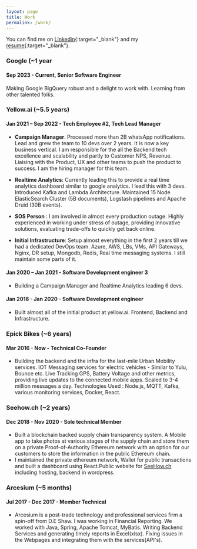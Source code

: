 ```yaml
---
layout: page
title: Work
permalink: /work/
---
```


You can find me on [Linkedin](https://www.linkedin.com/in/sachingovind/){:target="_blank"} and my [resume](/assets/docs/resume.pdf){:target="_blank"}.

### Google (~1 year
#### Sep 2023 - Current, Senior Software Engineer 
Making Google BigQuery robust and a delight to work with. Learning from other talented folks.

### Yellow.ai (~5.5 years)
#### Jan 2021 – Sep 2022 - Tech Employee #2, Tech Lead Manager
- **Campaign Manager**. Processed more than 2B whatsApp notifications. Lead and grew the team to 10 devs over 2 years. It is now a key business vertical. I am responsible for the all the Backend tech excellence and scalability and partly to Customer NPS, Revenue. Liaising with the Product, UX and other teams to push the product to success.
I am the hiring manager for this team.

- **Realtime Analytics**: Currently leading this to provide a real time analytics dashboard
similar to google analytics. I lead this with 3 devs. Introduced Kafka and
Lambda Architecture. Maintained 15 Node ElasticSearch Cluster (5B
documents), Logstash pipelines and Apache Druid (30B events).

- **SOS Person** : I am involved in almost every production outage. Highly
  experienced in working under stress of outage, providing innovative solutions,
  evaluating trade-offs to quickly get back online.

- **Initial Infrastructure**: Setup almost everything in the first 2 years till we had a
  dedicated DevOps team. Azure, AWS, LBs, VMs, API Gateways, Nginx, DR
  setup, Mongodb, Redis, Real time messaging systems. I still maintain some parts of it.

#### Jan 2020 – Jan 2021 - Software Development engineer 3
- Building a Campaign Manager and Realtime Analytics leading 6 devs.

#### Jan 2018 - Jan 2020 - Software Development engineer
- Built almost all of the initial product at yellow.ai. Frontend, Backend and Infrastructure.

### Epick Bikes (~6 years)
#### Mar 2016 - Now - Technical Co-Founder
- Building the backend and the infra for the last-mile Urban Mobility services. IOT Messaging services for electric vehicles - Similar to Yulu, Bounce etc. Live Tracking GPS, Battery Voltage and other metrics, providing live updates to the connected mobile apps. Scaled to 3-4 million messages a day.
Technologies Used : Node.js, MQTT, Kafka, various monitoring services, Docker, React.

### Seehow.ch (~2 years)
#### Dec 2018 - Nov 2020 - Sole technical Member

- Built a blockchain backed supply chain transparency system. A Mobile app to take photos at various stages of the supply chain and store them on a private Proof-of-Authority Ethereum network with an option for our customers to store the information in the public Ethereum chain.
- I maintained the private ethereum network, Wallet for public transactions and built a dashboard using React.Public website for [SeeHow.ch](https://seehow.ch/) including hosting, backend in wordpress.

### Arcesium (~5 months)
#### Jul 2017 - Dec 2017 - Member Technical
- Arcesium is a post-trade technology and professional services firm a spin-off from D.E Shaw. I was working in Financial Reporting. We worked with Java, Spring, Apache Tomcat, MyBatis. Writing Backend Services and generating timely reports in Excel(xlsx). Fixing issues in the Webpages and integrating them with the services(API's).
